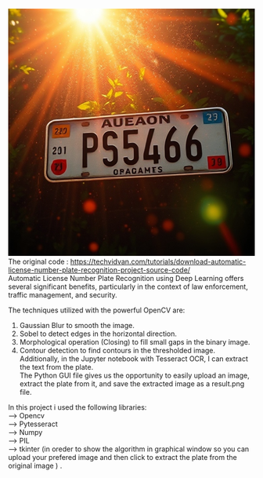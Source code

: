 ![project3](auto.jpg)  
The original code : https://techvidvan.com/tutorials/download-automatic-license-number-plate-recognition-project-source-code/  
Automatic License Number Plate Recognition using Deep Learning offers several significant benefits, particularly in the context of law enforcement, traffic management, and security.  
  
The techniques utilized with the powerful OpenCV are:
1) Gaussian Blur to smooth the image.  
2) Sobel to detect edges in the horizontal direction.  
3) Morphological operation (Closing) to fill small gaps in the binary image.  
4) Contour detection to find contours in the thresholded image.  
Additionally, in the Jupyter notebook with Tesseract OCR, I can extract the text from the plate.  
The Python GUI file gives us the opportunity to easily upload an image, extract the plate from it, and save the extracted image as a result.png file.  
  
In this project i used the following libraries:  
--> Opencv  
--> Pytesseract  
--> Numpy  
--> PIL   
--> tkinter  (in oreder to show the algorithm in graphical window so you can upload your prefered image and then click to extract the plate from the original image ) . 
